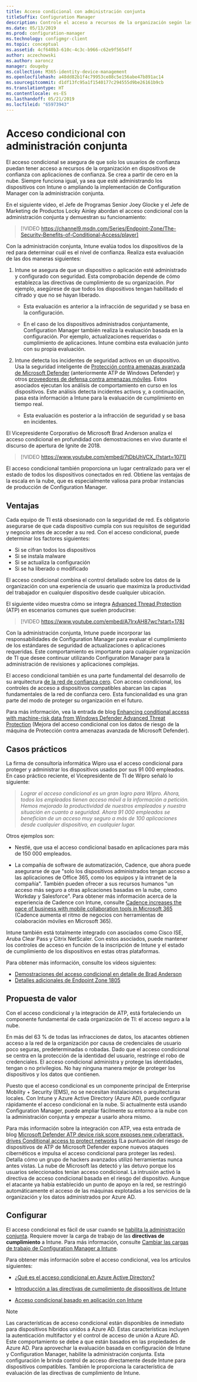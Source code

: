 ```yaml
---
title: Acceso condicional con administración conjunta
titleSuffix: Configuration Manager
description: Controle el acceso a recursos de la organización según las reglas de cumplimiento de Intune.
ms.date: 05/13/2019
ms.prod: configuration-manager
ms.technology: configmgr-client
ms.topic: conceptual
ms.assetid: 4cf640b3-610c-4c3c-b966-c62e9f5654ff
author: aczechowski
ms.author: aaroncz
manager: dougeby
ms.collection: M365-identity-device-management
ms.openlocfilehash: a48dd82b1f4c79953ce88c5e156abe47b891ac14
ms.sourcegitcommit: d1df13fc95a1f1540177c294555d9be26161b9cb
ms.translationtype: HT
ms.contentlocale: es-ES
ms.lasthandoff: 05/21/2019
ms.locfileid: "65973943"
---
```

# <a name="conditional-access-with-co-management"></a>Acceso condicional con administración conjunta

El acceso condicional se asegura de que solo los usuarios de confianza puedan tener acceso a recursos de la organización en dispositivos de confianza con aplicaciones de confianza. Se crea a partir de cero en la nube. Siempre funciona igual, ya sea que esté administrando los dispositivos con Intune o ampliando la implementación de Configuration Manager con la administración conjunta.

En el siguiente vídeo, el Jefe de Programas Senior Joey Glocke y el Jefe de Marketing de Productos Locky Ainley abordan el acceso condicional con la administración conjunta y demuestran su funcionamiento:

> [!VIDEO https://channel9.msdn.com/Series/Endpoint-Zone/The-Security-Benefits-of-Conditional-Access/player]

Con la administración conjunta, Intune evalúa todos los dispositivos de la red para determinar cuál es el nivel de confianza. Realiza esta evaluación de las dos maneras siguientes:

1. Intune se asegura de que un dispositivo o aplicación esté administrado y configurado con seguridad. Esta comprobación depende de cómo establezca las directivas de cumplimiento de su organización. Por ejemplo, asegúrese de que todos los dispositivos tengan habilitado el cifrado y que no se hayan liberado.  

    - Esta evaluación es anterior a la infracción de seguridad y se basa en la configuración.  

    - En el caso de los dispositivos administrados conjuntamente, Configuration Manager también realiza la evaluación basada en la configuración. Por ejemplo, actualizaciones requeridas o cumplimiento de aplicaciones. Intune combina esta evaluación junto con su propia evaluación.  

2. Intune detecta los incidentes de seguridad activos en un dispositivo. Usa la seguridad inteligente de [Protección contra amenazas avanzada de Microsoft Defender](https://docs.microsoft.com/windows/security/threat-protection/windows-defender-atp/get-started) (anteriormente ATP de Windows Defender) y otros [proveedores de defensa contra amenazas móviles](https://www.lookout.com/about/partners/microsoft). Estos asociados ejecutan los análisis de comportamiento en curso en los dispositivos. Este análisis detecta incidentes activos y, a continuación, pasa esta información a Intune para la evaluación de cumplimiento en tiempo real.  

    - Esta evaluación es posterior a la infracción de seguridad y se basa en incidentes.  

El Vicepresidente Corporativo de Microsoft Brad Anderson analiza el acceso condicional en profundidad con demostraciones en vivo durante el discurso de apertura de Ignite de 2018. 

> [!VIDEO https://www.youtube.com/embed/7tDbUhVCX_I?start=1071]

El acceso condicional también proporciona un lugar centralizado para ver el estado de todos los dispositivos conectados en red. Obtiene las ventajas de la escala en la nube, que es especialmente valiosa para probar instancias de producción de Configuration Manager.


## <a name="benefits"></a>Ventajas

Cada equipo de TI está obsesionado con la seguridad de red. Es obligatorio asegurarse de que cada dispositivo cumpla con sus requisitos de seguridad y negocio antes de acceder a su red. Con el acceso condicional, puede determinar los factores siguientes: 
- Si se cifran todos los dispositivos  
- Si se instala malware  
- Si se actualiza la configuración  
- Si se ha liberado o modificado  

El acceso condicional combina el control detallado sobre los datos de la organización con una experiencia de usuario que maximiza la productividad del trabajador en cualquier dispositivo desde cualquier ubicación.

El siguiente vídeo muestra cómo se integra [Advanced Thread Protection](https://www.microsoft.com/windowsforbusiness/windows-atp) (ATP) en escenarios comunes que suelen producirse:

> [!VIDEO https://www.youtube.com/embed/A7IrxAH87wc?start=178]

Con la administración conjunta, Intune puede incorporar las responsabilidades de Configuration Manager para evaluar el cumplimiento de los estándares de seguridad de actualizaciones o aplicaciones requeridas. Este comportamiento es importante para cualquier organización de TI que desee continuar utilizando Configuration Manager para la administración de revisiones y aplicaciones complejas.

El acceso condicional también es una parte fundamental del desarrollo de su arquitectura [de la red de confianza cero](https://cloudblogs.microsoft.com/microsoftsecure/2018/06/14/building-zero-trust-networks-with-microsoft-365/). Con acceso condicional, los controles de acceso a dispositivos compatibles abarcan las capas fundamentales de la red de confianza cero. Esta funcionalidad es una gran parte del modo de proteger su organización en el futuro.

Para más información, vea la entrada de blog [Enhancing conditional access with machine-risk data from Windows Defender Advanced Threat Protection](https://techcommunity.microsoft.com/t5/Enterprise-Mobility-Security/Enhancing-conditional-access-with-machine-risk-data-from-Windows/ba-p/250559) (Mejora del acceso condicional con los datos de riesgo de la máquina de Protección contra amenazas avanzada de Microsoft Defender).



## <a name="case-studies"></a>Casos prácticos

La firma de consultoría informática Wipro usa el acceso condicional para proteger y administrar los dispositivos usados por sus 91 000 empleados. En caso práctico reciente, el Vicepresidente de TI de Wipro señaló lo siguiente:

> *Lograr el acceso condicional es un gran logro para Wipro. Ahora, todos los empleados tienen acceso móvil a la información a petición.* 
> *Hemos mejorado la productividad de nuestros empleados y nuestra situación en cuanto a seguridad. Ahora 91 000 empleados se benefician de un acceso muy seguro a más de 100 aplicaciones desde cualquier dispositivo, en cualquier lugar.*

<!-- waiting for the case study to be public
For more information, see [Wipro drives mobile productivity with Microsoft cloud security tools to improve customer engagements](https://customers.microsoft.com/story/446f72f9-2f50-4697-b688-6d279786e010)
-->

Otros ejemplos son: 

- Nestlé, que usa el acceso condicional basado en aplicaciones para más de 150 000 empleados.  

- La compañía de software de automatización, Cadence, que ahora puede asegurarse de que "solo los dispositivos administrados tengan acceso a las aplicaciones de Office 365, como los equipos y la intranet de la compañía". También pueden ofrecer a sus recursos humanos "un acceso más seguro a otras aplicaciones basadas en la nube, como Workday y Salesforce". Para obtener más información acerca de la experiencia de Cadence con Intune, consulte [Cadence increases the pace of business with mobile collaboration tools in Microsoft 365](https://customers.microsoft.com/story/cadence-partner-professional-services-microsoft-365) (Cadence aumenta el ritmo de negocios con herramientas de colaboración móviles en Microsoft 365).

Intune también está totalmente integrado con asociados como Cisco ISE, Aruba Clear Pass y Citrix NetScaler. Con estos asociados, puede mantener los controles de acceso en función de la inscripción de Intune y el estado de cumplimiento de los dispositivos en estas otras plataformas.

Para obtener más información, consulte los vídeos siguientes:
- [Demostraciones del acceso condicional en detalle de Brad Anderson](https://youtu.be/8321obNofgM?t=547)  
- [Detalles adicionales de Endpoint Zone 1805](https://youtu.be/f-ILlEuBFZg?t=196)  


## <a name="value-proposition"></a>Propuesta de valor

Con el acceso condicional y la integración de ATP, está fortaleciendo un componente fundamental de cada organización de TI: el acceso seguro a la nube.

En más del 63 % de todas las infracciones de datos, los atacantes obtienen acceso a la red de la organización por causa de credenciales de usuario poco seguras, predeterminadas o robadas. Dado que el acceso condicional se centra en la protección de la identidad del usuario, restringe el robo de credenciales. El acceso condicional administra y protege las identidades, tengan o no privilegios. No hay ninguna manera mejor de proteger los dispositivos y los datos que contienen.

Puesto que el acceso condicional es un componente principal de Enterprise Mobility + Security (EMS), no se necesitan instalaciones o arquitecturas locales. Con Intune y Azure Active Directory (Azure AD), puede configurar rápidamente el acceso condicional en la nube. Si actualmente está usando Configuration Manager, puede ampliar fácilmente su entorno a la nube con la administración conjunta y empezar a usarlo ahora mismo.

Para más información sobre la integración con ATP, vea esta entrada de blog [Microsoft Defender ATP device risk score exposes new cyberattack, drives Conditional access to protect networks](https://cloudblogs.microsoft.com/microsoftsecure/2018/11/28/windows-defender-atp-device-risk-score-exposes-new-cyberattack-drives-conditional-access-to-protect-networks/) (La puntuación del riesgo de dispositivos de ATP de Microsoft Defender expone nuevos ataques cibernéticos e impulsa el acceso condicional para proteger las redes). Detalla cómo un grupo de hackers avanzados utilizó herramientas nunca antes vistas. La nube de Microsoft las detectó y las detuvo porque los usuarios seleccionados tenían acceso condicional. La intrusión activó la directiva de acceso condicional basada en el riesgo del dispositivo. Aunque el atacante ya había establecido un punto de apoyo en la red, se restringió automáticamente el acceso de las máquinas explotadas a los servicios de la organización y los datos administrados por Azure AD.



## <a name="configure"></a>Configurar

El acceso condicional es fácil de usar cuando se [habilita la administración conjunta](/sccm/comanage/how-to-enable). Requiere mover la carga de trabajo de las **directivas de cumplimiento** a Intune. Para más información, consulte [Cambiar las cargas de trabajo de Configuration Manager a Intune](/sccm/comanage/how-to-switch-workloads). 

Para obtener más información sobre el acceso condicional, vea los artículos siguientes: 

- [¿Qué es el acceso condicional en Azure Active Directory?](https://docs.microsoft.com/azure/active-directory/active-directory-conditional-access-azure-portal)  

- [Introducción a las directivas de cumplimiento de dispositivos de Intune](https://docs.microsoft.com/intune/device-compliance)  

- [Acceso condicional basado en aplicación con Intune](https://docs.microsoft.com/intune/app-based-conditional-access-intune)  

> [!Note]  
> Las características de acceso condicional están disponibles de inmediato para dispositivos híbridos unidos a Azure AD. Estas características incluyen la autenticación multifactor y el control de acceso de unión a Azure AD. Este comportamiento se debe a que están basados en las propiedades de Azure AD. Para aprovechar la evaluación basada en configuración de Intune y Configuration Manager, habilite la administración conjunta. Esta configuración le brinda control de acceso directamente desde Intune para dispositivos compatibles. También le proporciona la característica de evaluación de las directivas de cumplimiento de Intune.  

